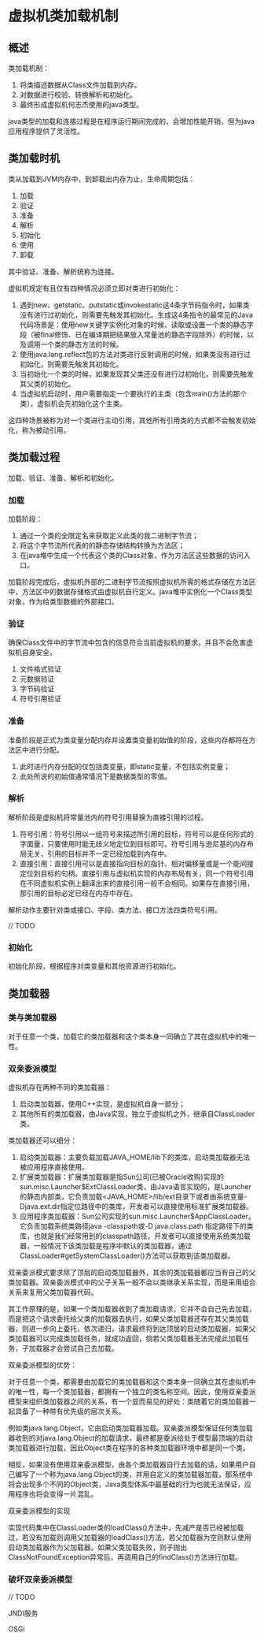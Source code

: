 # 虚拟机类加载机制

## 概述

类加载机制：
1. 将类描述数据从Class文件加载到内存。
2. 对数据进行校验、转换解析和初始化。
3. 最终形成虚拟机何志杰使用的java类型。

java类型的加载和连接过程是在程序运行期间完成的，会增加性能开销，但为java应用程序提供了灵活性。

## 类加载时机

类从加载到JVM内存中，到卸载出内存为止，生命周期包括：
1. 加载
2. 验证
3. 准备
4. 解析
5. 初始化
6. 使用
7. 卸载

其中验证、准备、解析统称为连接。

虚拟机规定有且仅有四种情况必须立即对类进行初始化：

1. 遇到new、getstatic、putstatic或invokestatic这4条字节码指令时，如果类没有进行过初始化，则需要先触发其初始化。生成这4条指令的最常见的Java代码场景是：使用new关键字实例化对象的时候、读取或设置一个类的静态字段（被final修饰、已在编译期把结果放入常量池的静态字段除外）的时候，以及调用一个类的静态方法的时候。
2. 使用java.lang.reflect包的方法对类进行反射调用的时候，如果类没有进行过初始化，则需要先触发其初始化。
3. 当初始化一个类的时候，如果发现其父类还没有进行过初始化，则需要先触发其父类的初始化。
4. 当虚拟机启动时，用户需要指定一个要执行的主类（包含main()方法的那个类），虚拟机会先初始化这个主类。

这四种场景被称为对一个类进行主动引用，其他所有引用类的方式都不会触发初始化，称为被动引用。

## 类加载过程

加载、验证、准备、解析和初始化。

### 加载

加载阶段：

1. 通过一个类的全限定名来获取定义此类的我二进制字节流；
2. 将这个字节流所代表的的静态存储结构转换为方法区；
3. 在java堆中生成一个代表这个类的Class对象，作为方法区这些数据的访问入口。

加载阶段完成后，虚拟机外部的二进制字节流按照虚拟机所需的格式存储在方法区中，方法区中的数据存储格式由虚拟机自行定义。java堆中实例化一个Class类型对象，作为给类型数据的外部接口。

### 验证

确保Class文件中的字节流中包含的信息符合当前虚拟机的要求，并且不会危害虚拟机自身安全。

1. 文件格式验证
2. 元数据验证
3. 字节码验证
4. 符号引用验证

### 准备

准备阶段是正式为类变量分配内存并设置类变量初始值的阶段，这些内存都将在方法区中进行分配。

1. 此时进行内存分配的仅包括类变量，即static变量，不包括实例变量；
2. 此处所说的初始值通常情况下是数据类型的零值。

### 解析

解析阶段是虚拟机将常量池内的符号引用替换为直接引用的过程。

1. 符号引用：符号引用以一组符号来描述所引用的目标，符号可以是任何形式的字面量，只要使用时能无歧义地定位到目标即可。符号引用与逊尼基的内存布局无关，引用的目标并不一定已经加载到内存中。
2. 直接引用：直接引用可以是直接指向目标的指针、相对偏移量或是一个能间接定位到目标的句柄。直接引用与虚拟机实现的内存布局有关，同一个符号引用在不同虚拟机实例上翻译出来的直接引用一般不会相同。如果存在直接引用，那引用的目标必定已经在内存中存在。

解析动作主要针对类或接口、字段、类方法、接口方法四类符号引用。

// TODO

### 初始化

初始化阶段，根据程序对类变量和其他资源进行初始化。

## 类加载器

### 类与类加载器

对于任意一个类，加载它的类加载器和这个类本身一同确立了其在虚拟机中的唯一性。

### 双亲委派模型

虚拟机存在两种不同的类加载器：
1. 启动类加载器，使用C++实现，是虚拟机自身一部分；
2. 其他所有的类加载器，由Java实现，独立于虚拟机之外，继承自ClassLoader类。

类加载器还可以细分：
1. 启动类加载器：主要负载加载JAVA_HOME/lib下的类库，启动类加载器无法被应用程序直接使用。
2. 扩展类加载器：扩展类加载器是指Sun公司(已被Oracle收购)实现的sun.misc.Launcher$ExtClassLoader类，由Java语言实现的，是Launcher的静态内部类，它负责加载<JAVA_HOME>/lib/ext目录下或者由系统变量-Djava.ext.dir指定位路径中的类库，开发者可以直接使用标准扩展类加载器。
3. 应用程序类加载器：Sun公司实现的sun.misc.Launcher$AppClassLoader。它负责加载系统类路径java -classpath或-D java.class.path 指定路径下的类库，也就是我们经常用到的classpath路径，开发者可以直接使用系统类加载器，一般情况下该类加载是程序中默认的类加载器，通过ClassLoader#getSystemClassLoader()方法可以获取到该类加载器。

双亲委派模式要求除了顶层的启动类加载器外，其余的类加载器都应当有自己的父类加载器。双亲委派模式中的父子关系一般不会以类继承关系实现，而是采用组合关系来复用父类加载器代码。

其工作原理的是，如果一个类加载器收到了类加载请求，它并不会自己先去加载，而是把这个请求委托给父类的加载器去执行，如果父类加载器还存在其父类加载器，则进一步向上委托，依次递归，请求最终将到达顶层的启动类加载器，如果父类加载器可以完成类加载任务，就成功返回，倘若父类加载器无法完成此加载任务，子加载器才会尝试自己去加载。

双亲委派模型的优势：

对于任意一个类，都需要由加载它的类加载器和这个类本身一同确立其在虚拟机中的唯一性，每一个类加载器，都拥有一个独立的类名称空间。因此，使用双亲委派模型来组织类加载器之间的关系，有一个显而易见的好处：类随着它的类加载器一起具备了一种带有优先级的层次关系。

例如类java.lang.Object，它由启动类加载器加载。双亲委派模型保证任何类加载器收到的对java.lang.Object的加载请求，最终都是委派给处于模型最顶端的启动类加载器进行加载，因此Object类在程序的各种类加载器环境中都是同一个类。

相反，如果没有使用双亲委派模型，由各个类加载器自行去加载的话，如果用户自己编写了一个称为java.lang.Object的类，并用自定义的类加载器加载，那系统中将会出现多个不同的Object类，Java类型体系中最基础的行为也就无法保证，应用程序也将会变得一片混乱。

双亲委派模型的实现

实现代码集中在ClassLoader类的loadClass()方法中，先减产是否已经被加载过，若没有加载则调用父加载器的loadClass()方法，若父加载器为空则默认使用启动类加载器作为父加载器。如果父类加载失败，则子抛出ClassNotFoundException异常后，再调用自己的findClass()方法进行加载。

### 破坏双亲委派模型

// TODO

JNDI服务

OSGi

